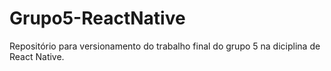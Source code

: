 # Grupo5-ReactNative
Repositório para versionamento do trabalho final do grupo 5 na diciplina de React  Native.

